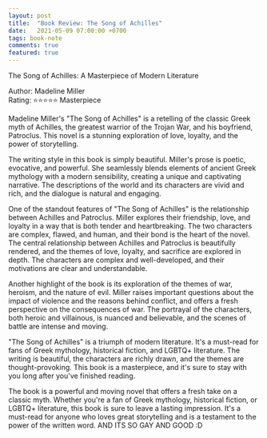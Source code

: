 ```yaml
---
layout: post
title:  "Book Review: The Song of Achilles"
date:   2021-05-09 07:00:00 +0700
tags: book-note
comments: true
featured: true
---
```


The Song of Achilles: A Masterpiece of Modern Literature

Author: Madeline Miller\
Rating: ⭐️⭐️⭐️⭐️⭐️ Masterpiece

Madeline Miller's "The Song of Achilles" is a retelling of the classic Greek myth of Achilles, the greatest warrior of the Trojan War, and his boyfriend, Patroclus. This novel is a stunning exploration of love, loyalty, and the power of storytelling.

The writing style in this book is simply beautiful. Miller's prose is poetic, evocative, and powerful. She seamlessly blends elements of ancient Greek mythology with a modern sensibility, creating a unique and captivating narrative. The descriptions of the world and its characters are vivid and rich, and the dialogue is natural and engaging.

One of the standout features of "The Song of Achilles" is the relationship between Achilles and Patroclus. Miller explores their friendship, love, and loyalty in a way that is both tender and heartbreaking. The two characters are complex, flawed, and human, and their bond is the heart of the novel. The central relationship between Achilles and Patroclus is beautifully rendered, and the themes of love, loyalty, and sacrifice are explored in depth. The characters are complex and well-developed, and their motivations are clear and understandable.

Another highlight of the book is its exploration of the themes of war, heroism, and the nature of evil. Miller raises important questions about the impact of violence and the reasons behind conflict, and offers a fresh perspective on the consequences of war. The portrayal of the characters, both heroic and villainous, is nuanced and believable, and the scenes of battle are intense and moving.

"The Song of Achilles" is a triumph of modern literature. It's a must-read for fans of Greek mythology, historical fiction, and LGBTQ+ literature. The writing is beautiful, the characters are richly drawn, and the themes are thought-provoking. This book is a masterpiece, and it's sure to stay with you long after you've finished reading.

The book is a powerful and moving novel that offers a fresh take on a classic myth. Whether you're a fan of Greek mythology, historical fiction, or LGBTQ+ literature, this book is sure to leave a lasting impression. It's a must-read for anyone who loves great storytelling and is a testament to the power of the written word. AND ITS SO GAY AND GOOD :D
